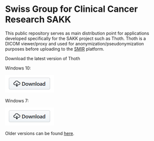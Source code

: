 # Swiss Group for Clinical Cancer Research SAKK

This public repository serves as main distribution point for applications developed specifically for the SAKK project such as Thoth. Thoth is a DICOM viewer/proxy and used for anonymization/pseudonymization purposes before uploading to the [SMIR](https://www.smir.ch) platform.

Download the latest version of Thoth

Windows 10:

[![download](https://github.com/IDSC-io/SAKK/blob/master/assets/github_download.png)](https://github.com/IDSC-io/sakk/releases/download/v0.0.14.79/ThothInstallerSAKK_Win10.zip)

Windows 7: 

[![download](https://github.com/IDSC-io/SAKK/blob/master/assets/github_download.png)](https://github.com/IDSC-io/sakk/releases/download/v0.0.14.79/ThothInstallerSAKK_Win7.zip)

Older versions can be found [here](https://github.com/IDSC-io/SAKK/releases).
